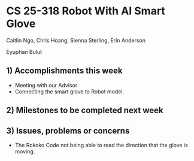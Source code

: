 # CS 25-318 Robot With AI Smart Glove

Caitlin Ngo, Chris Hoang, Sienna Sterling, Erin Anderson

Eyuphan Bulut

## 1) Accomplishments this week ##
   - Meeting with our Advisor
   - Connecting the smart glove to Robot model. 

## 2) Milestones to be completed next week 

## 3) Issues, problems or concerns ##
   - The Rokoko Code not being able to read the direction that the glove is moving.